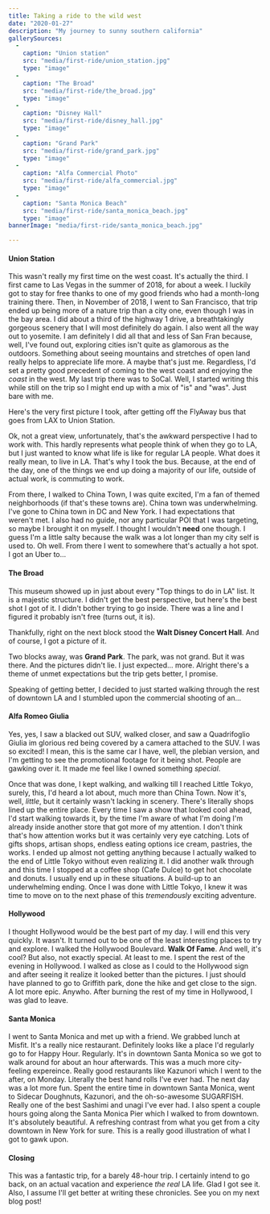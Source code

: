 ```yaml
---
title: Taking a ride to the wild west
date: "2020-01-27"
description: "My journey to sunny southern california"
gallerySources:
  -
    caption: "Union station"
    src: "media/first-ride/union_station.jpg"
    type: "image"
  -
    caption: "The Broad"
    src: "media/first-ride/the_broad.jpg"
    type: "image"
  -
    caption: "Disney Hall"
    src: "media/first-ride/disney_hall.jpg"
    type: "image"
  -
    caption: "Grand Park"
    src: "media/first-ride/grand_park.jpg"
    type: "image"
  -
    caption: "Alfa Commercial Photo"
    src: "media/first-ride/alfa_commercial.jpg"
    type: "image"
  -
    caption: "Santa Monica Beach"
    src: "media/first-ride/santa_monica_beach.jpg"
    type: "image"
bannerImage: "media/first-ride/santa_monica_beach.jpg"

---
```


#### Union Station

This wasn't really my first time on the west coast. It's actually the third. I first came to Las Vegas in the summer of 2018, for about a week. I luckily got to stay for free thanks to one of my good friends who had a month-long training there.
Then, in November of 2018, I went to San Francisco, that trip ended up being more of a nature trip than a city one, even though I was in the bay area. I did about a third of the highway 1 drive, a breathtakingly gorgeous scenery that I will most definitely do again. I also went all the way out to yosemite. I am definitely I did all that and less of San Fran because, well, I've found out, exploring cities isn't quite as glamorous as the outdoors. Something about seeing mountains and stretches of open land really helps to appreciate life more. A maybe that's just me. Regardless, I'd set a pretty good precedent of coming to the west coast and enjoying the _coast_ in the west. My last trip there was to SoCal. Well, I started writing this while still on the trip so I might end up with a mix of "is" and "was". Just bare with me.

Here's the very first picture I took, after getting off the FlyAway bus that goes from LAX to Union Station.

<media-box name="After getting off the bus at Union Station" index=0 src="media/first-ride/union_station.jpg"></media-box>


Ok, not a great view, unfortunately, that's the awkward perspective I had to work with.
This hardly represents what people think of when they go to LA, but I just wanted to know what life is like for regular LA people. What does it really mean, to live in LA. That's why I took the bus. Because, at the end of the day, one of the things we end up doing a majority of our life, outside of actual work, is commuting to work.

From there, I walked to China Town, I was quite excited, I'm a fan of themed neighborhoods (if that's these towns are).
China town was underwhelming. I've gone to China town in DC and New York. I had expectations that weren't met. I also had no guide, nor any particular POI that I was targeting, so maybe I brought it on myself. I thought I wouldn't **need** one though. I guess I'm a little salty because the walk was a lot longer than my city self is used to. Oh well. From there I went to somewhere that's actually a hot spot. I got an Uber to... 


#### The Broad

This museum showed up in just about every "Top things to do in LA" list. It is a majestic structure. I didn't get the best perspective, but here's the best shot I got of it. I didn't bother trying to go inside. There was a line and I figured it probably isn't free (turns out, it is). 
<media-box name="The broad Museum" index=1 src="media/first-ride/the_broad.jpg"></media-box>

Thankfully, right on the next block stood the **Walt Disney Concert Hall**.
And of course, I got a picture of it. 
<media-box name="Disney Hall" index=2 src="media/first-ride/disney_hall.jpg"></media-box>

Two blocks away, was **Grand Park**. The park, was not grand. But it was there. And the pictures didn't lie. I just expected... more. Alright there's a theme of unmet expectations but the trip gets better, I promise.
<media-box name="Grand Park" index=3 src="media/first-ride/grand_park.jpg"></media-box>

Speaking of getting better, I decided to just started walking through the rest of downtown LA and I stumbled upon the commercial shooting of an...


#### Alfa Romeo Giulia
Yes, yes, I saw a blacked out SUV, walked closer, and saw a Quadrifoglio Giulia im glorious red being covered by a camera attached to the SUV.
I was so excited! I mean, this is the same car I have, well, the plebian version, and I'm getting to see the promotional footage for it being shot. People are gawking over it. It made me feel like I owned something *special*.
<media-box name="The shooting of an Alfa Romeo promo video" index=4 src="media/first-ride/alfa_commercial.jpg"></media-box>
<media-box name="The shooting of an Alfa Romeo promo video" src="media/first-ride/alfa_video.mp4" type=video></media-box>


Once that was done, I kept walking, and walking till I reached Little Tokyo, surely, this, I'd heard a lot about, much more than China Town. Now it's, well, *little*, but it certainly wasn't lacking in scenery. There's literally shops lined up the entire place. Every time I saw a show that looked cool ahead, I'd start walking towards it, by the time I'm aware of what I'm doing I'm already inside another store that got more of my attention. I don't think that's how attention works but it was certainly very eye catching. Lots of gifts shops, artisan shops, endless eating options ice cream, pastries, the works. I ended up almost not getting anything because I actually walked to the end of Little Tokyo without even realizing it. I did another walk through and this time I stopped at a coffee shop (Cafe Dulce) to get hot chocolate and donuts. I usually end up in these situations. A build-up to an underwhelming ending.
Once I was done with Little Tokyo, I knew it was time to move on to the next phase of this *tremendously* exciting adventure.


#### Hollywood
I thought Hollywood would be the best part of my day. I will end this very quickly. It wasn't. It turned out to be one of the least interesting places to try and explore. I walked the Hollywood Boulevard. **Walk Of Fame**. And well, it's cool? But also, not exactly special. At least to me. I spent the rest of the evening in Hollywood. I walked as close as I could to the Hollywood sign and after seeing it realize it looked better than the pictures. I just should have planned to go to Griffith park, done the hike and get close to the sign. A lot more epic. Anywho. After burning the rest of my time in Hollywood, I was glad to leave. 


#### Santa Monica
I went to Santa Monica and met up with a friend. We grabbed lunch at Misfit. It's a really nice restaurant. Definitely looks like a place I'd regularly go to for Happy Hour. Regularly. It's in downtown Santa Monica so we got to walk around for about an hour afterwards. This was a much more city-feeling expereince. 
Really good restaurants like Kazunori which I went to the after, on Monday. Literally the best hand rolls I've ever had. The next day was a lot more fun. Spent the entire time in downtown Santa Monica, went to Sidecar Doughnuts, Kazunori, and the oh-so-awesome SUGARFISH. Really one of the best Sashimi and unagi I've ever had. I also spent a couple hours going along the Santa Monica Pier which I walked to from downtown. It's absolutely beautiful. A refreshing contrast from what you get from a city downtown in New York for sure. 
This is a really good illustration of what I got to gawk upon.

<media-box name="View of the Santa Monica Beach" index=5 src="media/first-ride/santa_monica_beach.jpg"></media-box>


#### Closing
This was a fantastic trip, for a barely 48-hour trip. I certainly intend to go back, on an actual vacation and experience *the real* LA life. Glad I got see it. Also, I assume I'll get better at writing these chronicles. See you on my next blog post!


